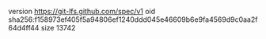 version https://git-lfs.github.com/spec/v1
oid sha256:f158973ef405f5a94806ef1240ddd045e46609b6e9fa4569d9c0aa2f64d4ff44
size 13742
